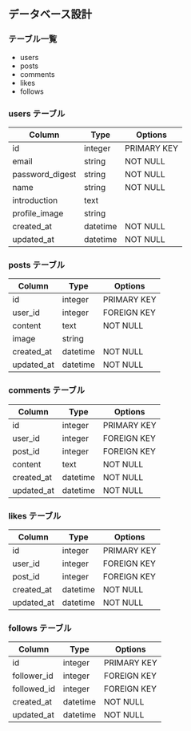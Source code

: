 ## データベース設計

### テーブル一覧

- users
- posts
- comments
- likes
- follows

### users テーブル

| Column | Type | Options |
| ------ | ---- | ------- |
| id | integer | PRIMARY KEY |
| email | string | NOT NULL |
| password_digest | string | NOT NULL |
| name | string | NOT NULL |
| introduction | text | |
| profile_image | string | |
| created_at | datetime | NOT NULL |
| updated_at | datetime | NOT NULL |

### posts テーブル

| Column | Type | Options |
| ------ | ---- | ------- |
| id | integer | PRIMARY KEY |
| user_id | integer | FOREIGN KEY |
| content | text | NOT NULL |
| image | string | |
| created_at | datetime | NOT NULL |
| updated_at | datetime | NOT NULL |

### comments テーブル

| Column | Type | Options |
| ------ | ---- | ------- |
| id | integer | PRIMARY KEY |
| user_id | integer | FOREIGN KEY |
| post_id | integer | FOREIGN KEY |
| content | text | NOT NULL |
| created_at | datetime | NOT NULL |
| updated_at | datetime | NOT NULL |

### likes テーブル

| Column | Type | Options |
| ------ | ---- | ------- |
| id | integer | PRIMARY KEY |
| user_id | integer | FOREIGN KEY |
| post_id | integer | FOREIGN KEY |
| created_at | datetime | NOT NULL |
| updated_at | datetime | NOT NULL |

### follows テーブル

| Column | Type | Options |
| ------ | ---- | ------- |
| id | integer | PRIMARY KEY |
| follower_id | integer | FOREIGN KEY |
| followed_id | integer | FOREIGN KEY |
| created_at | datetime | NOT NULL |
| updated_at | datetime | NOT NULL |

